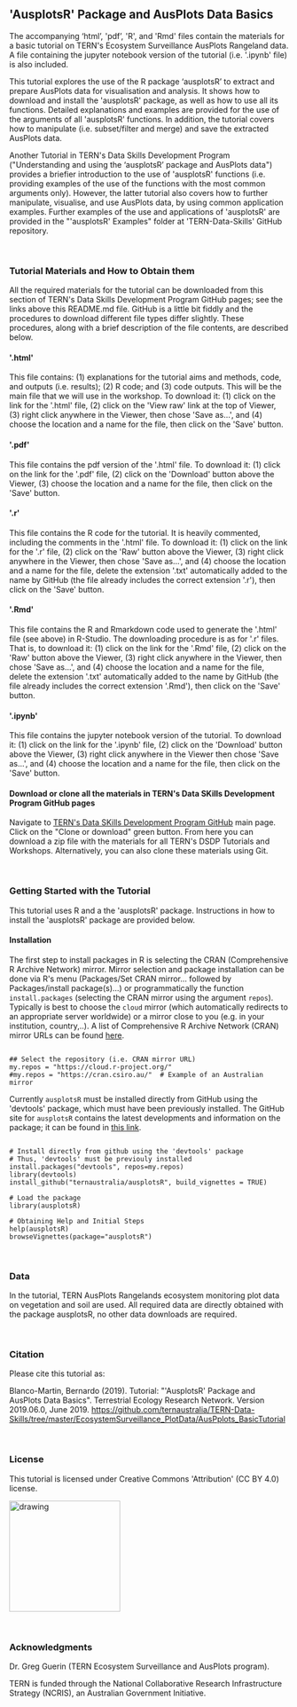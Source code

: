 ## 'AusplotsR' Package and AusPlots Data Basics

The accompanying ‘html’, 'pdf’, 'R', and 'Rmd' files contain the materials for a basic tutorial on TERN's Ecosystem Surveillance AusPlots Rangeland data. A file containing the jupyter notebook version of the tutorial (i.e. '.ipynb' file) is also included.  

This tutorial explores the use of the R package ‘ausplotsR’ to extract and prepare AusPlots data for visualisation and analysis. It shows how to download and install the 'ausplotsR' package, as well as how to use all its functions. Detailed explanations and examples are provided for the use of the arguments of all 'ausplotsR' functions. In addition, the tutorial covers how to manipulate (i.e. subset/filter and merge) and save the extracted AusPlots data. 

Another Tutorial in TERN's Data Skills Development Program ("Understanding and using the ‘ausplotsR’ package and AusPlots data") provides a briefier introduction to the use of 'ausplotsR' functions (i.e. providing examples of the use of the functions with the most common arguments only). However, the latter tutorial also covers how to further manipulate, visualise, and use AusPlots data, by using common application examples. Further examples of the use and applications of 'ausplotsR' are provided in the "'ausplotsR' Examples" folder at 'TERN-Data-Skills' GitHub repository.


&nbsp;
### Tutorial Materials and How to Obtain them

All the required materials for the tutorial can be downloaded from this section of TERN's Data Skills Development Program GitHub pages; see the links above this README.md file. GitHub is a little bit fiddly and the procedures to download different file types differ slightly. These procedures, along with a brief description of the file contents, are described below.

#### '.html'

This file contains: (1) explanations for the tutorial aims and methods, code, and outputs (i.e. results); (2) R code; and (3) code outputs. This will be the main file that we will use in the workshop. To download it: (1) click on the link for the '.html' file, (2) click on the 'View raw' link at the top of Viewer, (3) right click anywhere in the Viewer, then chose 'Save as...', and (4) choose the location and a name for the file, then click on the 'Save' button.

#### '.pdf' 

This file contains the pdf version of the '.html' file. To download it: (1) click on the link for the '.pdf' file, (2) click on the 'Download' button above the Viewer, (3) choose the location and a name for the file, then click on the 'Save' button.  

#### '.r'

This file contains the R code for the tutorial. It is heavily commented, including the comments in the '.html' file. To download it: (1) click on the link for the '.r' file, (2) click on the 'Raw' button above the Viewer, (3) right click anywhere in the Viewer, then chose 'Save as...', and (4) choose the location and a name for the file, delete the extension '.txt' automatically added to the name by GitHub (the file already includes the correct extension '.r'), then click on the 'Save' button.

#### '.Rmd'

This file contains the R and Rmarkdown code used to generate the '.html' file (see above) in R-Studio.  The downloading procedure is as for '.r' files. That is, to download it: (1) click on the link for the '.Rmd' file, (2) click on the 'Raw' button above the Viewer, (3) right click anywhere in the Viewer, then chose 'Save as...', and (4) choose the location and a name for the file, delete the extension '.txt' automatically added to the name by GitHub (the file already includes the correct extension '.Rmd'), then click on the 'Save' button.

#### '.ipynb' 

This file contains the jupyter notebook version of the tutorial. To download it: (1) click on the link for the '.ipynb' file, (2) click on the 'Download' button above the Viewer, (3) right click anywhere in the Viewer then chose 'Save as...', and (4) choose the location and a name for the file, then click on the 'Save' button. 

#### Download or clone all the materials in TERN's Data SKills Development Program GitHub pages

Navigate to [TERN's Data SKills Development Program GitHub](https://github.com/ternaustralia/TERN-Data-Skills) main page. Click on the "Clone or download" green button. From here you can download a zip file with the materials for all TERN's DSDP Tutorials and Workshops. Alternatively, you can also clone these materials using Git.


&nbsp;
### Getting Started with the Tutorial

This tutorial uses R and a the 'ausplotsR' package. Instructions in how to install the 'ausplotsR' package are provided below.

#### Installation
The first step to install packages in R is selecting the CRAN (Comprehensive R Archive Network) mirror. Mirror selection and package installation can be done via R's menu (Packages/Set CRAN mirror... followed by Packages/install package(s)...) or programmatically the function `install.packages` (selecting the CRAN mirror using the argument `repos`). Typically is best to choose the `cloud` mirror (which automatically redirects to an appropriate server worldwide) or a mirror close to you (e.g. in your institution, country,..). A list of Comprehensive R Archive Network (CRAN) mirror URLs can be found [here](https://cran.r-project.org/mirrors.html). 

```{r, message=FALSE, warning=FALSE, error=FALSE}

## Select the repository (i.e. CRAN mirror URL)
my.repos = "https://cloud.r-project.org/"
#my.repos = "https://cran.csiro.au/"  # Example of an Australian mirror

```

Currently `ausplotsR` must be installed directly from GitHub using the 'devtools' package, which must have been previously installed. The GitHub site for `ausplotsR` contains the latest developments and information on the package; it can be found in [this link](https://github.com/ternaustralia/ausplotsR).

```{r, message=FALSE, warning=FALSE, error=FALSE}

# Install directly from github using the 'devtools' package
# Thus, 'devtools' must be previouly installed
install.packages("devtools", repos=my.repos)
library(devtools)
install_github("ternaustralia/ausplotsR", build_vignettes = TRUE)

# Load the package
library(ausplotsR)

# Obtaining Help and Initial Steps
help(ausplotsR)
browseVignettes(package="ausplotsR")

```


&nbsp;
### Data

In the tutorial, TERN AusPlots Rangelands ecosystem monitoring plot data on vegetation and soil are used. All required data are directly obtained with the package ausplotsR, no other data downloads are required.


&nbsp;
### Citation

Please cite this tutorial as: 

Blanco-Martin, Bernardo (2019). 
Tutorial: "'AusplotsR' Package and AusPlots Data Basics". 
Terrestrial Ecology Research Network.
Version 2019.06.0, June 2019.
https://github.com/ternaustralia/TERN-Data-Skills/tree/master/EcosystemSurveillance_PlotData/AusPplots_BasicTutorial


&nbsp;
### License

This tutorial is licensed under Creative Commons 'Attribution' (CC BY 4.0) license.

<img src="https://mirrors.creativecommons.org/presskit/buttons/88x31/png/by.png" alt="drawing" width="200"/>


&nbsp;
### Acknowledgments

Dr. Greg Guerin  (TERN Ecosystem Surveillance and AusPlots program).

TERN is funded through the National Collaborative Research Infrastructure Strategy (NCRIS), an Australian Government Initiative.











